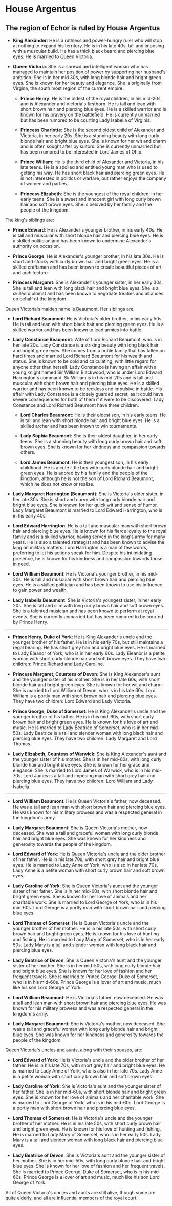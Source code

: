 # House Argentus

## The region of Echor is ruled by House Argentus

- **King Alexander**: He is a ruthless and power-hungry ruler who will stop at nothing to expand his territory. He is in his late 40s, tall and imposing with a muscular build. He has a thick black beard and piercing blue eyes. He is married to Queen Victoria.

- **Queen Victoria**: She is a shrewd and intelligent woman who has managed to maintain her position of power by supporting her husband's ambition. She is in her mid 30s, with long blonde hair and bright green eyes. She is known for her beauty and elegance.  She is originally from Virgina, the south most region of the current empire.

  - **Prince Henry**: He is the oldest of the royal children, in his mid-20s, and is Alexander and Victoria's firstborn. He is tall and lean with short brown hair and piercing blue eyes. He is a skilled warrior and is known for his bravery on the battlefield. He is currently unmarried but has been rumored to be courting Lady Isabella of Virginia.

  - **Princess Charlotte**: She is the second oldest child of Alexander and Victoria, in her early 20s. She is a stunning beauty with long curly blonde hair and bright blue eyes. She is known for her wit and charm and is often sought after by suitors. She is currently unmarried but has been rumored to be interested in Lord James of Ohio.

  - **Prince William**: He is the third child of Alexander and Victoria, in his late teens. He is a spoiled and entitled young man who is used to getting his way. He has short black hair and piercing green eyes. He is not interested in politics or warfare, but rather enjoys the company of women and parties.

  - **Princess Elizabeth**: She is the youngest of the royal children, in her early teens. She is a sweet and innocent girl with long curly brown hair and soft brown eyes. She is beloved by her family and the people of the kingdom.

The king's siblings are:

- **Prince Edward**: He is Alexander's younger brother, in his early 40s. He is tall and muscular with short blonde hair and piercing blue eyes. He is a skilled politician and has been known to undermine Alexander's authority on occasion.

- **Prince George**: He is Alexander's younger brother, in his late 30s. He is short and stocky with curly brown hair and bright green eyes. He is a skilled craftsman and has been known to create beautiful pieces of art and architecture.

- **Princess Margaret**: She is Alexander's younger sister, in her early 30s. She is tall and lean with long black hair and bright blue eyes. She is a skilled diplomat and has been known to negotiate treaties and alliances on behalf of the kingdom.

Queen Victoria's maiden name is Beaumont. Her siblings are:

- **Lord Richard Beaumont**: He is Victoria's older brother, in his early 50s. He is tall and lean with short black hair and piercing green eyes. He is a skilled warrior and has been known to lead armies into battle.  

- **Lady Constance Beaumont**:  Wife of Lord Richard Beaumont, who is in her late 20s. Lady Constance is a striking beauty with long black hair and bright green eyes. She comes from a noble family that has fallen on hard times and married Lord Richard Beaumont for his wealth and status. She is known to be cold and calculating, with little regard for anyone other than herself.  Lady Constance is having an affair with a young knight named Sir William Blackwood, who is under Lord Edward Harrington's command. Sir William is in his mid-20s and is tall and muscular with short brown hair and piercing blue eyes. He is a skilled warrior and has been known to be reckless and impulsive in battle. His affair with Lady Constance is a closely guarded secret, as it could have severe consequences for both of them if it were to be discovered.  Lady Constance and Lord Richard Beaumont have three children:

  - **Lord Charles Beaumont**: He is their oldest son, in his early teens. He is tall and lean with short blonde hair and bright blue eyes. He is a skilled archer and has been known to win tournaments.

  - **Lady Sophia Beaumont**: She is their oldest daughter, in her early teens. She is a stunning beauty with long curly brown hair and soft brown eyes. She is known for her kindness and compassion towards others.

  - **Lord James Beaumont**: He is their youngest son, in his early childhood. He is a cute little boy with curly blonde hair and bright green eyes. He is adored by his family and the people of the kingdom, although he is not the son of Lord Richard Beaumont, which he does not know or realize.

- **Lady Margaret Harrington (Beaumont)**: She is Victoria's older sister, in her late 30s. She is short and curvy with long curly blonde hair and bright blue eyes. She is known for her quick wit and sense of humor.  Lady Margaret Beaumont is married to Lord Edward Harrington, who is in his early 40s. 

- **Lord Edward Harrington**:  He is a tall and muscular man with short brown hair and piercing blue eyes. He is known for his fierce loyalty to the royal family and is a skilled warrior, having served in the king's army for many years. He is also a talented strategist and has been known to advise the king on military matters. Lord Harrington is a man of few words, preferring to let his actions speak for him. Despite his intimidating presence, he is known for his kindness and compassion towards those in need.

- **Lord William Beaumont**: He is Victoria's younger brother, in his mid-30s. He is tall and muscular with short brown hair and piercing blue eyes. He is a skilled politician and has been known to use his influence to gain power and wealth.

- **Lady Isabella Beaumont**: She is Victoria's youngest sister, in her early 20s. She is tall and slim with long curly brown hair and soft brown eyes. She is a talented musician and has been known to perform at royal events. She is currently unmarried but has been rumored to be courted by Prince Henry.


---------

- **Prince Henry, Duke of York**: He is King Alexander's uncle and the younger brother of his father. He is in his early 70s, but still maintains a regal bearing. He has short grey hair and bright blue eyes. He is married to Lady Eleanor of York, who is in her early 60s. Lady Eleanor is a petite woman with short curly blonde hair and soft brown eyes. They have two children: Prince Richard and Lady Caroline.

- **Princess Margaret, Countess of Devon**: She is King Alexander's aunt and the younger sister of his mother. She is in her late 60s, with short blonde hair and bright green eyes. She is known for her wit and charm. She is married to Lord William of Devon, who is in his late 60s. Lord William is a portly man with short brown hair and piercing blue eyes. They have two children: Lord Edward and Lady Victoria.

- **Prince George, Duke of Somerset**: He is King Alexander's uncle and the younger brother of his father. He is in his mid-60s, with short curly brown hair and bright green eyes. He is known for his love of art and music. He is married to Lady Beatrice of Somerset, who is in her mid-50s. Lady Beatrice is a tall and slender woman with long black hair and piercing blue eyes. They have two children: Lady Margaret and Lord Thomas.

- **Lady Elizabeth, Countess of Warwick**: She is King Alexander's aunt and the younger sister of his mother. She is in her mid-60s, with long curly blonde hair and bright blue eyes. She is known for her grace and elegance. She is married to Lord James of Warwick, who is in his mid-70s. Lord James is a tall and imposing man with short grey hair and piercing blue eyes. They have two children: Lord William and Lady Isabella.

------------

- **Lord William Beaumont**: He is Queen Victoria's father, now deceased. He was a tall and lean man with short brown hair and piercing blue eyes. He was known for his military prowess and was a respected general in the kingdom's army.

- **Lady Margaret Beaumont**: She is Queen Victoria's mother, now deceased. She was a tall and graceful woman with long curly blonde hair and bright blue eyes. She was known for her kindness and generosity towards the people of the kingdom.

- **Lord Edward of York**: He is Queen Victoria's uncle and the older brother of her father. He is in his late 70s, with short grey hair and bright blue eyes. He is married to Lady Anne of York, who is also in her late 70s. Lady Anne is a petite woman with short curly brown hair and soft brown eyes.

- **Lady Caroline of York**: She is Queen Victoria's aunt and the younger sister of her father. She is in her mid-60s, with short blonde hair and bright green eyes. She is known for her love of animals and her charitable work. She is married to Lord George of York, who is in his mid-60s. Lord George is a portly man with short brown hair and piercing blue eyes.

- **Lord Thomas of Somerset**: He is Queen Victoria's uncle and the younger brother of her mother. He is in his late 50s, with short curly brown hair and bright green eyes. He is known for his love of hunting and fishing. He is married to Lady Mary of Somerset, who is in her early 50s. Lady Mary is a tall and slender woman with long black hair and piercing blue eyes.

- **Lady Beatrice of Devon**: She is Queen Victoria's aunt and the younger sister of her mother. She is in her mid-50s, with long curly blonde hair and bright blue eyes. She is known for her love of fashion and her frequent travels. She is married to Prince George, Duke of Somerset, who is in his mid-60s. Prince George is a lover of art and music, much like his son Lord George of York.

- **Lord William Beaumont**: He is Victoria's father, now deceased. He was a tall and lean man with short brown hair and piercing blue eyes. He was known for his military prowess and was a respected general in the kingdom's army.

- **Lady Margaret Beaumont**: She is Victoria's mother, now deceased. She was a tall and graceful woman with long curly blonde hair and bright blue eyes. She was known for her kindness and generosity towards the people of the kingdom.

Queen Victoria's uncles and aunts, along with their spouses, are:

- **Lord Edward of York**: He is Victoria's uncle and the older brother of her father. He is in his late 70s, with short grey hair and bright blue eyes. He is married to Lady Anne of York, who is also in her late 70s. Lady Anne is a petite woman with short curly brown hair and soft brown eyes.

- **Lady Caroline of York**: She is Victoria's aunt and the younger sister of her father. She is in her mid-60s, with short blonde hair and bright green eyes. She is known for her love of animals and her charitable work. She is married to Lord George of York, who is in his mid-60s. Lord George is a portly man with short brown hair and piercing blue eyes.

- **Lord Thomas of Somerset**: He is Victoria's uncle and the younger brother of her mother. He is in his late 50s, with short curly brown hair and bright green eyes. He is known for his love of hunting and fishing. He is married to Lady Mary of Somerset, who is in her early 50s. Lady Mary is a tall and slender woman with long black hair and piercing blue eyes.

- **Lady Beatrice of Devon**: She is Victoria's aunt and the younger sister of her mother. She is in her mid-50s, with long curly blonde hair and bright blue eyes. She is known for her love of fashion and her frequent travels. She is married to Prince George, Duke of Somerset, who is in his mid-60s. Prince George is a lover of art and music, much like his son Lord George of York.

All of Queen Victoria's uncles and aunts are still alive, though some are quite elderly, and all are influential members of the royal court.
